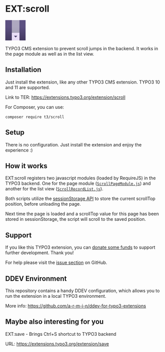 # EXT:scroll

<img src="Resources/Public/Icons/Extension.svg" width="64" alt="EXT:scroll extension icon">

TYPO3 CMS extension to prevent scroll jumps in the backend. It works in the page module as well as in the list view.

## Installation

Just install the extension, like any other TYPO3 CMS extension. TYPO3 10 and 11 are supported.

Link to TER: https://extensions.typo3.org/extension/scroll

For Composer, you can use:
```
composer require t3/scroll
```

## Setup

There is no configuration. Just install the extension and enjoy the experience :)

## How it works

EXT:scroll registers two javascript modules (loaded by RequireJS) in the TYPO3 backend. One for the page module ([``ScrollPageModule.js``](./Resources/Public/JavaScript/ScrollPageModule.js))
and another for the list view ([``ScrollRecordList.js``](./Resources/Public/JavaScript/ScrollRecordList.js)).

Both scripts utilize the [sessionStorage API](https://developer.mozilla.org/en-US/docs/Web/API/Window/sessionStorage) 
to store the current scrollTop position, before unloading the page.

Next time the page is loaded and a scrollTop value for this page has been stored in sessionStorage, 
the script will scroll to the saved position.

## Support

If you like this TYPO3 extension, you can [donate some funds](https://www.paypal.com/cgi-bin/webscr?cmd=_s-xclick&hosted_button_id=2DCCULSKFRZFU) to support further development. Thank you!

For help please visit the [issue section](https://github.com/a-r-m-i-n/scroll/issues) on GitHub.

## DDEV Environment

This repository contains a handy DDEV configuration, which allows you to run the extension in a local TYPO3 environment.

More info: https://github.com/a-r-m-i-n/ddev-for-typo3-extensions

## Maybe also interesting for you

EXT:save - Brings Ctrl+S shortcut to TYPO3 backend

URL: https://extensions.typo3.org/extension/save
